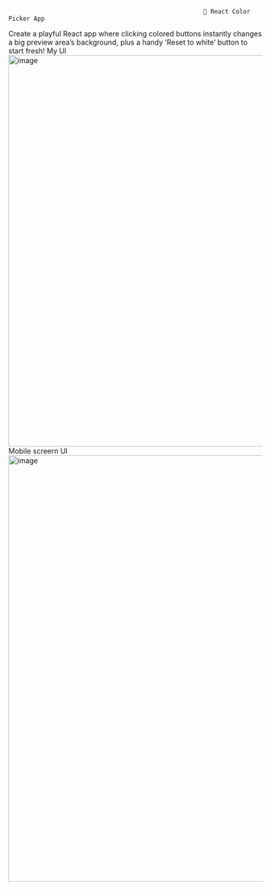                                                           🎨 React Color Picker App
Create a playful React app where clicking colored buttons instantly changes a big preview area’s background, plus a handy ‘Reset to white’ button to start fresh!
My UI
<img width="945" height="775" alt="image" src="https://github.com/user-attachments/assets/8cb9ad31-f505-452f-9a34-6c45e81d9297" />
Mobile screern  UI
<img width="556" height="844" alt="image" src="https://github.com/user-attachments/assets/0eac632d-0c76-4337-9797-ec640032fcd8" />

                                                          
                                                          
